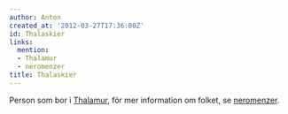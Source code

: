 ```yaml
---
author: Anton
created_at: '2012-03-27T17:36:00Z'
id: Thalaskier
links:
  mention:
  - Thalamur
  - neromenzer
title: Thalaskier
---
```


Person som bor i [Thalamur], för mer information om folket, se [neromenzer].

  [Thalamur]: Thalamur
  [neromenzer]: neromenzer
